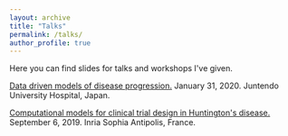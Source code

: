 ```yaml
---
layout: archive
title: "Talks"
permalink: /talks/
author_profile: true
---
```


Here you can find slides for talks and workshops I've given.

[Data driven models of disease progression.](http://pawij.github.io/files/paw_juntendo_310120.pdf) January 31, 2020. Juntendo University Hospital, Japan.  

[Computational models for clinical trial design in Huntington's disease.](http://pawij.github.io/files/paw_inria_060919.pdf) September 6, 2019. Inria Sophia Antipolis, France.

<!--
{% for post in site.talks reversed %}
  {% include archive-single-talk.html %}
{% endfor %}
-->